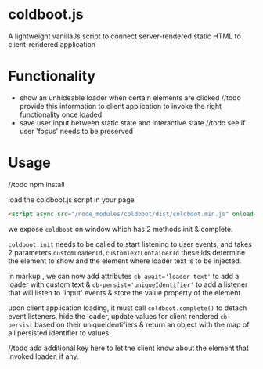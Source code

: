 # coldboot.js
A lightweight vanillaJs script to connect server-rendered static HTML to client-rendered application

# Functionality

* show an unhideable loader when certain elements are clicked 
//todo provide this information to client application to invoke the right functionality once loaded
* save user input between static state and interactive state
//todo see if user 'focus' needs to be preserved

# Usage 
//todo npm install

load the coldboot.js script in your page 

```html
<script async src="/node_modules/coldboot/dist/coldboot.min.js" onload="coldboot.init()" type="text/javascript"></script>
```

we expose `coldboot` on window which has 2 methods init & complete.

`coldboot.init` needs to be called to start listening to user events, and takes 2 parameters `customLoaderId,customTextContainerId` these ids determine the element to show and the element where loader text is to be injected.

in markup , we can now add attributes `cb-await='loader text'`  to add a loader with custom text & `cb-persist='uniqueIdentifier'` to add a listener that will listen to 'input' events & store the value property of the element. 

upon client application loading, it must call `coldboot.complete()` to detach event listeners, hide the loader, update values for client rendered `cb-persist` based on their uniqueIdentifiers & return an object with the map of all persisted identifier to values. 

//todo add additional key here to let the client know about the element that invoked loader, if any.

